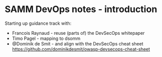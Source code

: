 # SAMM DevOps notes - introduction

Starting up guidance track with:
* Francois Raynaud - reuse (parts of) the DevSecOps whitepaper
* Timo Pagel  - mapping to dsomm 
* @Dominik de Smit - and align with the DevSecOps cheat sheet https://github.com/dominikdesmit/owasp-devsecops-cheat-sheet
